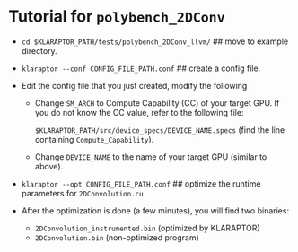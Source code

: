 # Tutorial for `polybench_2DConv`
* `cd $KLARAPTOR_PATH/tests/polybench_2DConv_llvm/`   ## move to example directory.

* `klaraptor --conf CONFIG_FILE_PATH.conf`   ## create a config file.	

* Edit the config file that you just created, modify the following	
	* Change `SM_ARCH` to Compute Capability (CC) of your target GPU. If you do 
	not know the CC value, refer to the following file:

		`$KLARAPTOR_PATH/src/device_specs/DEVICE_NAME.specs` (find the line containing `Compute_Capability`).
	* Change `DEVICE_NAME` to the name of your target GPU (similar to above).
* `klaraptor --opt CONFIG_FILE_PATH.conf`   ## optimize the runtime parameters for
	`2DConvolution.cu`

* After the optimization is done (a few minutes), you will find two binaries:
	- `2DConvolution_instrumented.bin` (optimized by KLARAPTOR)
	- `2DConvolution.bin` (non-optimized program)
